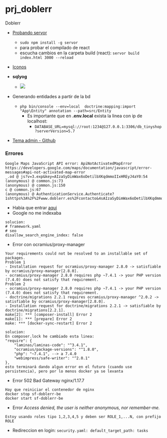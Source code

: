 # prj_doblerr
Doblerr

- [Probando servor](https://youtu.be/ansUGkcrhwY?t=753)
    - `sudo npm install -g servor`
    - para probar el compilado de react
    - escucha cambios en la carpeta build (react): `servor build index.html 3000 --reload`
    
- [Iconos](https://www.flaticon.com/packs/beauty-15)

- **sqlyog**
    - ![](https://trello-attachments.s3.amazonaws.com/5eb15644e823d340ffa477fd/1137x655/c15826378e1748154745cc134ea879cb/image.png)

- Generando entidades a partir de la bd
    - `php bin/console --env=local  doctrine:mapping:import "App\Entity" annotation --path=src/Entity`
        - Es importante que en **.env.local** exista la linea con ip de localhost:
            - `DATABASE_URL=mysql://root:1234@127.0.0.1:3306/db_tinyshop?serverVersion=5.7`

- [Tema admin - Github](https://github.com/creativetimofficial/light-bootstrap-dashboard)

### Errores
```
Google Maps JavaScript API error: ApiNotActivatedMapError
https://developers.google.com/maps/documentation/javascript/error-messages#api-not-activated-map-error
_.od @ js?v=3.exp&key=AIzaSyDimWax6oDetilbXKqdmmoIIxHREyJ4aY0:54
(anonymous) @ common.js:73
(anonymous) @ common.js:150
c @ common.js:67
(anonymous) @ AuthenticationService.Authenticate?1shttps%3A%2F%2Fwww.doblerr.es%2Fcontacto&4sAIzaSyDimWax6oDetilbXKqdmmoIIxHREyJ4aY0&callback=_xdc_._z6v3h5&key=AIzaSyDimWax6oDetilbXKqdmmoIIxHREyJ4aY0&token=72486:1
```
- Habia que entrar [aqui](https://console.cloud.google.com/google/maps-apis/apis/maps-backend.googleapis.com/metrics?project=doblerr-es&folder=&organizationId=)
- Google no me indexaba
```
solucion:
# framework.yaml
# seo
disallow_search_engine_index: false
```
- Error con ocramius/proxy-manager
```
Your requirements could not be resolved to an installable set of packages.
Problem 1
- Installation request for ocramius/proxy-manager 2.8.0 -> satisfiable by ocramius/proxy-manager[2.8.0].
- ocramius/proxy-manager 2.8.0 requires php ~7.4.1 -> your PHP version (7.4.0) does not satisfy that requirement.
Problem 2
- ocramius/proxy-manager 2.8.0 requires php ~7.4.1 -> your PHP version (7.4.0) does not satisfy that requirement.
- doctrine/migrations 2.2.1 requires ocramius/proxy-manager ^2.0.2 -> satisfiable by ocramius/proxy-manager[2.8.0].
- Installation request for doctrine/migrations 2.2.1 -> satisfiable by doctrine/migrations[2.2.1].
make[2]: *** [composer-install] Error 2
make[1]: *** [prepare] Error 2
make: *** [docker-sync-restart] Error 2

solucion:
En composer.lock he cambiado esta linea:
"require": {
    "laminas/laminas-code": "^3.4.1",
    "ocramius/package-versions": "^1.8.0",
    "php": "~7.4.1", --> a 7.4.0
    "webimpress/safe-writer": "^2.0.1"
},
esto terminará dando algun error en el futuro (cuando use persistencia), pero por lo menos docker ya se levanta
```
- Error 502 Bad Gateway nginx/1.17.7
```
Hay que reiniciar el contenedor de nginx 
docker stop sf-doblerr-be
docker start sf-doblerr-be
```
- Error *Access denied, the user is neither anonymous, nor remember-me.*
```
Estoy usando roles tipo 1,2,3,4,5 y deben ser ROLE_1,...N, con prefijo ROLE
```
- Redireccion en login:
`security.yaml: default_target_path: tasks`
